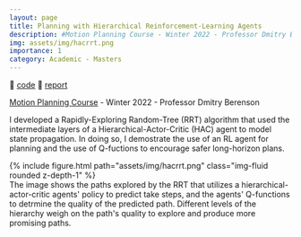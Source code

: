 ```yaml
---
layout: page
title: Planning with Hierarchical Reinforcement-Learning Agents
description: #Motion Planning Course - Winter 2022 - Professor Dmitry Berenson
img: assets/img/hacrrt.png
importance: 1
category: Academic - Masters
---
```



:floppy_disk: [code](https://github.com/baldeeb/HAC_RRT)  :page_facing_up: [report](/assets/pdf/hac-rrt-writeup.pdf)

[Motion Planning Course](https://web.eecs.umich.edu/~dmitryb/courses/winter2022motionplanning/index.html) - Winter 2022 - Professor Dmitry Berenson

I developed a Rapidly-Exploring Random-Tree (RRT) algorithm that used the intermediate layers of a Hierarchical-Actor-Critic (HAC) agent to model state propagation. In doing so, I demostrate the use of an RL agent for planning and the use of Q-fuctions to encourage safer long-horizon plans.

<div class="col-sm">
    {% include figure.html path="assets/img/hacrrt.png" class="img-fluid rounded z-depth-1" %}
</div>
<div class="caption">
    The image shows the paths explored by the RRT that utilizes a hierarchical-actor-critic agents' policy to predict take steps, and the agents' Q-functions to detrmine the quality of the predicted path. Different levels of the hierarchy weigh on the path's quality to explore and produce more promising paths.
</div>
